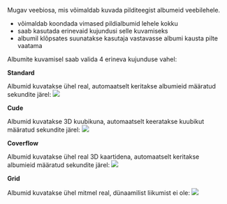 Mugav veebiosa, mis võimaldab kuvada pilditeegist albumeid veebilehele. 

* võimaldab koondada vimased pildialbumid lehele kokku
* saab kasutada erinevaid kujundusi selle kuvamiseks
* albumil klõpsates suunatakse kasutaja vastavasse albumi kausta pilte vaatama

Albumite kuvamisel saab valida 4 erineva kujunduse vahel:

**Standard**

Albumid kuvatakse ühel real, automaatselt keritakse albumieid määratud sekundite järel:
![](images/picturegallery/pic-standard.gif)

**Cude**

Albumid kuvatakse 3D kuubikuna, automaatselt keeratakse kuubikut määratud sekundite järel:
![](images/picturegallery/pic-cube.gif)

**Coverflow**

Albumid kuvatakse ühel real 3D kaartidena, automaatselt keritakse albumieid määratud sekundite järel:
![](images/picturegallery/pic-coverflow.gif)

**Grid**

Albumid kuvatakse ühel mitmel real, dünaamilist liikumist ei ole:
![](images/picturegallery/pic-standard.gif)
